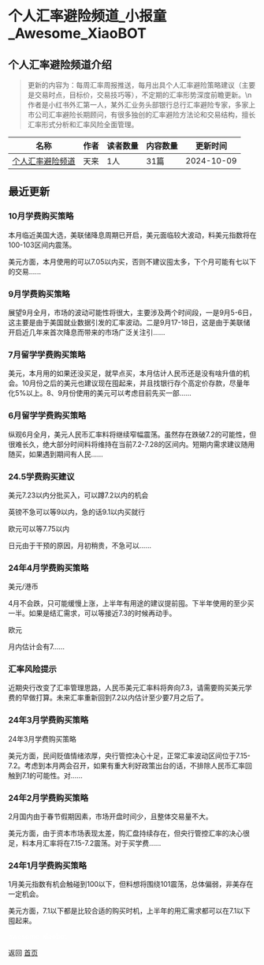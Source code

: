 # 个人汇率避险频道_小报童_Awesome_XiaoBOT

## 个人汇率避险频道介绍
> 更新的内容为：每周汇率周报推送，每月出具个人汇率避险策略建议（主要是交易时点，目标价，交易技巧等），不定期的汇率形势深度前瞻更新。\n作者是小红书外汇第一人，某外汇业务头部银行总行汇率避险专家，多家上市公司汇率避险长期顾问，有很多独创的汇率避险方法论和交易结构，擅长汇率形式分析和汇率风险全面管理。  
  


|名称|作者|读者数量|内容数量|更新时间|
|---|---|---|---|---|
|[个人汇率避险频道](https://xiaobot.net/p/28257?refer=9c3f1c95-a052-465a-9902-f6d75080262a)|天来|1人|31篇|2024-10-09|

## 最近更新
### 10月学费购买策略

本月临近美国大选，美联储降息周期已开启，美元面临较大波动，料美元指数将在100-103区间内震荡。

美元方面，本月使用的可以7.05以内买，否则不建议囤太多，下个月可能有七以下的交易......

### 9月学费购买策略

展望9月全月，市场的波动可能性将很大，主要涉及两个时间段，一是9月5-6日，这主要是由于美国就业数据引发的汇率波动。二是9月17-18日，这是由于美联储开启近几年来首次降息而带来的市场广泛关注引......

### 7月留学学费购买策略

美元，本月用的如果还没买足，就早点买，本月估计人民币还是没有啥升值的机会。10月份之后的美元也建议现在囤起来，并且找银行存个高定价存款，尽量年化5%以上。8、9月份使用的美元可以考虑目前先买一部......

### 6月留学学费购买策略

纵观6月全月，美元人民币汇率料将继续窄幅震荡。虽然存在跌破7.2的可能性，但很难长久，绝大部分时间料将维持在当前7.2-7.28的区间内。短期内需求建议随用随买，如果遇到期间有人民......

### 24.5学费购买建议

美元7.23以内分批买入，可以蹲7.2以内的机会

英镑不急可以等9以内，急的话9.1以内买就行

欧元可以等7.75以内

日元由于干预的原因，月初稍贵，不急可以......

### 24年4月学费购买策略

美元/港币

4月不会跌，只可能缓慢上涨，上半年有用途的建议提前囤。下半年使用的至少买一半。如果是结汇需求，可以等接近7.3的时候再动手。

欧元

月内估计会有7......

### 汇率风险提示

近期央行改变了汇率管理思路，人民币美元汇率料将奔向7.3，请需要购买美元学费的早做打算。未来汇率重新回到7.2以内估计至少要7月之后了。

### 24年3月学费购买策略

24年3月学费购买策略

美元方面，民间贬值情绪浓厚，央行管控决心十足，正常汇率波动区间位于7.15-7.2。考虑到本月两会召开，如果有重大利好政策出台的话，不排除人民币汇率回触到7.1的可能性。对......

### 24年2月学费购买策略

2月国内由于春节假期因素，市场开盘时间少，且整体交易量不大。

美元方面，由于资本市场表现太差，购汇盘持续存在，但央行管控汇率的决心很足，料本月汇率将在7.15-7.2震荡。对于买学费......

### 24年1月学费购买策略

1月美元指数有机会触碰到100以下，但料想将围绕101震荡，总体偏弱，非美存在一定机会。

美元方面，7.1以下都是比较合适的购买时机，上半年的用汇需求都可以在7.1以下囤起来。


<a href="https://github.com/Reno9527/awesome-xiaobot" style="color: white; text-decoration: none;">awesome-xiaobot</a>

返回 [首页](../README.md)
